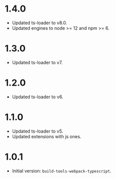 # 1.4.0

- Updated ts-loader to v8.0.
- Updated engines to node >= 12 and npm >= 6.

# 1.3.0

- Updated ts-loader to v7.

# 1.2.0

- Updated ts-loader to v6.

# 1.1.0

- Updated ts-loader to v5.
- Updated extensions with js ones.

# 1.0.1

- Initial version: `build-tools-webpack-typescript`.

